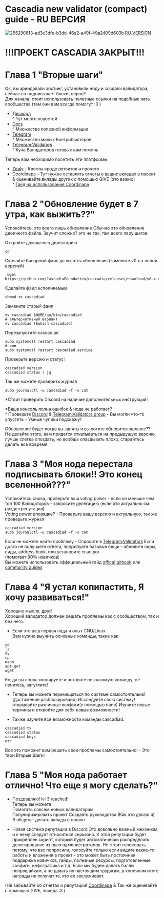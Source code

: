 # Cascadia new validator (compact) guide - RU ВЕРСИЯ
![266290813-ad3e3dfe-b3dd-46a2-a49f-49a2409d603b](https://github.com/silly4ka/Cascadia-newbie-guide/assets/100471481/760f2c19-d61a-44a8-ba04-463ebe8eec88)
[RU_VERSION](https://github.com/silly4ka/Cascadia-newbie-guide/blob/main/README_RU.md)

# !!!ПРОЕКТ CASCADIA ЗАКРЫТ!!!

# Глава 1 "Вторые шаги"   
  
Ок, вы арендовали хостинг, установили ноду и создали валидатора, сейчас он подписывает блоки, верно?  
Для начала, стоит использовать полезные ссылки на подобные чаты сообщества (там они вам всегда помогут :3 )
 * [Дискорд](https://discord.gg/cascadia)  
^ Тут много новостей 
 * [Docs](https://cascadia.gitbook.io/gitbook/)  
^ Множество полезной информации 
 * [Telegram](https://t.me/CascadiaFoundation)  
^ Множество милых Контрибьютеров 
 * [Telegram:Validators](https://t.me/CascadiaValidators)  
^ Куча Валидаторов готовых вам помочь     

Теперь вам небходимо посетить эти платформы 
* [Zealy](https://zealy.io/c/cascadia) - Квесты вроде ретвитов и прочего
* [Coordinape](https://app.coordinape.com/join/0532e404-c13d-4b4a-92d3-29732b3738b0) - Тут нужно оставлять отчеты о ваших вкладах в проект & оценивайте вклады других с помощью GIVE (это важно)  
^ [Гайд на использование Coordinape]( https://medium.com/@CascadiaFoundation/cascadias-coordinape-handbook-63696877c898)

# Глава 2 "Обновление будет в 7 утра, как выжить??"
Успокойтесь, это всего лишь обновление
Обычно это обновление двоичного файла.
Звучит сложно? это не так, там всего пару шагов
  
Откройте домашнюю директорию
```
cd 
```
Скачайте бинарный фаил до высоты обновления (замените v0.x.x новой версией)
```
 wget https://github.com/CascadiaFoundation/cascadia/releases/download/v0.x.x/cascadiad
```
Сделайте фаил исполняемым
```
chmod +x cascadiad
```
Замените старый фаил
```
mv cascadiad $HOME/go/bin/cascadiad
# альтернативный вариант
mv cascadiad ($which cascadiad)
```
Перезапустите cascadiad
```
sudo systemctl restart cascadiad
# или
sudo systemctl restart cascadiad.service
```
Проверьте версию и статус!
```
cascadiad version
cascadiad status | jq
```
Так же можете проверить журнал
```
sudo journalctl -u cascadiad -f -o cat
```
*Стоит проверить Discord на наличие дополнительных инструкций!  

*Ваша консоль полна ошибок & нода не работает?  
 ^ Проверьте [Discord](https://discord.gg/cascadia) & [Telegram:Validators group](https://t.me/CascadiaValidators) - Вы могли что-то упустить - Умные чупики подскажут

Обновление будет когда вы заняты и вы хотите обновится заранее??  
Не делайте этого, вам придется откатываться на предыдущую версию, лучше слегка опоздать, но вообще опаздывать плохо, старайтесь делать все вовремя
# Глава 3 "Моя нода перестала подписывать блоки!! Это конец вселенной???"

Успокойтесь снова, проверьте ваш voting power - если он меньше чем топ 100 Валидаторов - запросите делегацию (если это актуально см. раздел репутации)   
Voting power впорядке? - Проверьте вашу версию и актуальную, так же проверьте журнал  
```
cascadiad version
sudo journalctl -u cascadiad -f -o cat
```
Если не можете найти проблему - Спросите в [Telegram:Validators](https://t.me/CascadiaValidators)
Если долго не получаете ответа, попробуйте базовые вещи - обновите пиры, сиды, address book, или установите снапшот  
(помогает 90% новичков)  
Вы можете использовать оффициальный гайд [offical gitbook](https://cascadia.gitbook.io/gitbook/) или [community guides](https://cascadia.gitbook.io/gitbook/directory/guide)  

# Глава 4 "Я устал копипастить, Я хочу развиваться!"
Хорошие мысли, друг!  
Хороший валидатор должен решать проблемы как с сообществом, так и без него. 

* Если это ваш первая нода и опыт GNU/Linux.  
Вам нужно выучить основные команды, такие как  
```
cd
ls
mv
cp
nano
apt-get
wget
```
Когда вы снова скопируете и вставите незнакомую команду, не ленитесь, загуглите!

* Теперь вы можете перемещаться по системе самостоятельно! (достижение разблокировано)
Исследуйте свою систему! открывайте различные конфиги(с помощью nano) Изучите новые термины и откройте для себя новые возможности!  

* Также изучите все возможности команды cascadiad.  
```
cascadiad tx  
cascadiad status  
cascadiad keys  
etc  
```

Все это поможет вам решить свои проблемы самостоятельно! - Это твои Вторые Шаги!  

# Глава 5 "Моя нода работает отлично! Что еще я могу сделать?"

* Поздравляю! lvl 3 reached!  
Теперь вы можете   
Помогать совсем новым валидаторам  
Популиризировать проект 
Создавть руководства (Как это делаю я)  
В общем - делать вклады в проект  

* Новая система репутации в Discord
Это довольно важный механизм, и к нему следует относиться серьезно.
К этой репутации будет прикреплен скрипт, который будет автоматически распределять делегирование из *пула администраторов*.
Не стоит голосовать потому, что вас попросили, голосуйте только если видите какие-то работы и вложения в проект - это может быть постоянная поддержка новичков, гайды, полезные ресурсы, подготовленные конфиги, инфографика и т.д.
Если мы будем давать баллы попрошайкам, а не давать их настоящим трудягам, в конечном итоге награды не получат те, кто ее заслуживает.



(Не забывайте об отчетах и репутации! [Coordinape](https://app.coordinape.com/join/0532e404-c13d-4b4a-92d3-29732b3738b0) & Так же оценивайте с помощью GIVE, покеда :3 )
